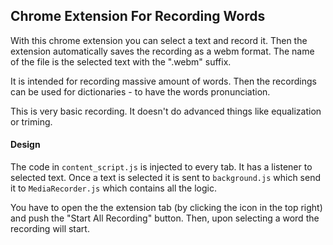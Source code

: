 ## Chrome Extension For Recording Words

With this chrome extension you can select a text and record it.
Then the extension automatically saves the recording as a webm format.
The name of the file is the selected text with the ".webm" suffix.

It is intended for recording massive amount of words.
Then the recordings can be used for dictionaries - to have the words pronunciation.

This is very basic recording. It doesn't do advanced things like equalization or triming.
#### Design
The code in `content_script.js` is injected to every tab. It has a listener to selected text.
Once a text is selected it is sent to `background.js` which send it to `MediaRecorder.js` which contains all the logic.

You have to open the the extension tab (by clicking the icon in the top right) and push the "Start All Recording" button.
Then, upon selecting a word the recording will start.

